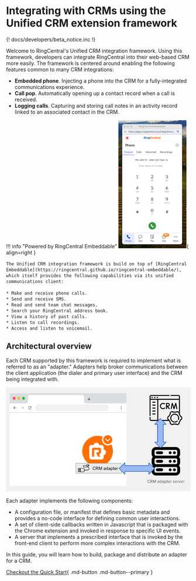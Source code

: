 # Integrating with CRMs using the Unified CRM extension framework

{! docs/developers/beta_notice.inc !}

Welcome to RingCentral's Unified CRM integration framework. Using this framework, developers can integrate RingCentral into their web-based CRM more easily. The framework is centered around enabling the following features common to many CRM integrations:

* **Embedded phone**. Injecting a phone into the CRM for a fully-integrated communications experience.
* **Call pop**. Automatically opening up a contact record when a call is received.
* **Logging calls**. Capturing and storing call notes in an activity record linked to an associated contact in the CRM.

<div id="powered-by-embeddable" markdown>

!!! info "Powered by RingCentral Embeddable"
    ![RingCentral Embeddable](../img/embeddable.png){ align=right }
	
	The Unified CRM integration framework is build on top of [RingCentral Embeddable](https://ringcentral.github.io/ringcentral-embeddable/), which itself provides the following capabilities via its unified communications client:

    * Make and receive phone calls.
    * Send and receive SMS.
    * Read and send team chat messages. 
    * Search your RingCentral address book.
    * View a history of past calls.
    * Listen to call recordings.
    * Access and listen to voicemail. 

</div>

## Architectural overview

Each CRM supported by this framework is required to implement what is referred to as an "adapter." Adapters help broker communications between the client application (the dialer and primary user interface) and the CRM being integrated with. 

![Adapter architecture diagram](../img/adapter-arch.png)

Each adapter implements the following components:

* A configuration file, or manifest that defines basic metadata and provides a no-code interface for defining common user interactions. 
* A set of client-side callbacks written in Javascript that is packaged with the Chrome extension and invoked in response to specific UI events.
* A server that implements a prescribed interface that is invoked by the front-end client to perform more complex interactions with the CRM. 

In this guide, you will learn how to build, package and distribute an adapter for a CRM.

[Checkout the Quick Start](quick-start.md){ .md-button .md-button--primary }
